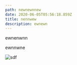 ```yaml
---
path: newnewnnew
date: 2020-06-05T05:56:18.859Z
title: nennwew
description: ewnewn
---
```

 ewnenwnn

ewnnwne

![sdf](/assets/dsc00484.jpg "dsfdsf")
